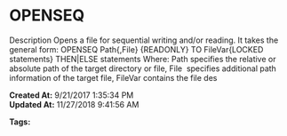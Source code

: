 # OPENSEQ

Description Opens a file for sequential writing and/or reading. It takes the general form: OPENSEQ Path{,File} {READONLY} TO FileVar{LOCKED statements} THEN|ELSE statements Where: Path specifies the relative or absolute path of the target directory or file, File  specifies additional path information of the target file, FileVar contains the file des  

**Created At:** 9/21/2017 1:35:34 PM  
**Updated At:** 11/27/2018 9:41:56 AM  

**Tags:**
<badge text='records handling' vertical='middle' />
<badge text='file handling' vertical='middle' />

